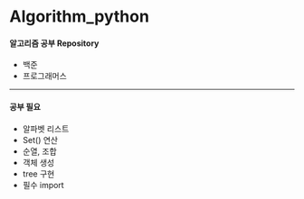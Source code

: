 # Algorithm_python

#### 알고리즘 공부 Repository

- 백준
- 프로그래머스

------

#### 공부 필요 

- 알파벳 리스트
- Set() 연산
- 순열, 조합
- 객체 생성
- tree 구현
- 필수 import